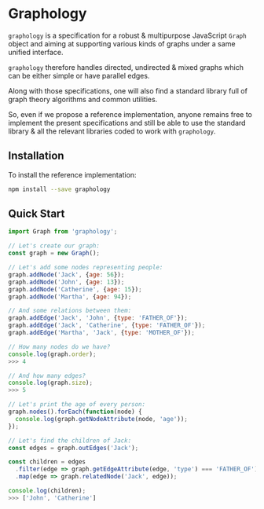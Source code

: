 # Graphology

`graphology` is a specification for a robust & multipurpose JavaScript `Graph` object and aiming at supporting various kinds of graphs under a same unified interface.

`graphology` therefore handles directed, undirected & mixed graphs which can be either simple or have parallel edges.

Along with those specifications, one will also find a standard library full of graph theory algorithms and common utilities.

So, even if we propose a reference implementation, anyone remains free to implement the present specifications and still be able to use the standard library & all the relevant libraries coded to work with `graphology`.

## Installation

To install the reference implementation:

```bash
npm install --save graphology
```

## Quick Start

```js
import Graph from 'graphology';

// Let's create our graph:
const graph = new Graph();

// Let's add some nodes representing people:
graph.addNode('Jack', {age: 56});
graph.addNode('John', {age: 13});
graph.addNode('Catherine', {age: 15});
graph.addNode('Martha', {age: 94});

// And some relations between them:
graph.addEdge('Jack', 'John', {type: 'FATHER_OF'});
graph.addEdge('Jack', 'Catherine', {type: 'FATHER_OF'});
graph.addEdge('Martha', 'Jack', {type: 'MOTHER_OF'});

// How many nodes do we have?
console.log(graph.order);
>>> 4

// And how many edges?
console.log(graph.size);
>>> 5

// Let's print the age of every person:
graph.nodes().forEach(function(node) {
  console.log(graph.getNodeAttribute(node, 'age'));
});

// Let's find the children of Jack:
const edges = graph.outEdges('Jack');

const children = edges
  .filter(edge => graph.getEdgeAttribute(edge, 'type') === 'FATHER_OF')
  .map(edge => graph.relatedNode('Jack', edge));

console.log(children);
>>> ['John', 'Catherine']
```
